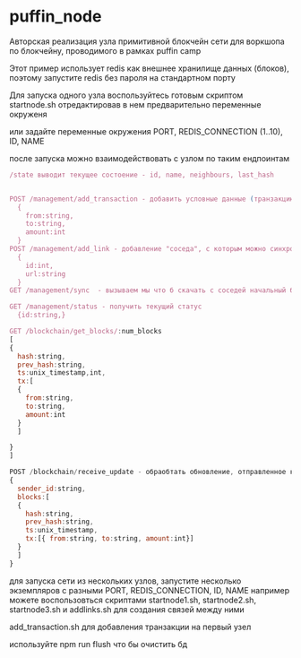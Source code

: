 # puffin_node

Авторская реализация узла примитивной блокчейн сети для воркшопа по блокчейну, проводимого в рамках puffin camp

Этот пример использует redis как внешнее хранилище данных (блоков), поэтому запустите redis без пароля на стандартном порту

Для запуска одного узла воспользуйтесь готовым скриптом startnode.sh отредактировав в нем предварительно переменные окруженя

или задайте переменные окружения PORT, REDIS_CONNECTION (1..10), ID, NAME

после запуска можно взаимодействовать с узлом по таким ендпоинтам

```javascript
/state выводит текущее состоение - id, name, neighbours, last_hash


POST /management/add_transaction - добавить условные данные (транзакцию)  к списку транзакций. когда наберется 5, будет сформирован новый блок, который будет отправлен соседям
  {
    from:string,
    to:string,
    amount:int
  }
POST /management/add_link - добавление "соседа", с которым можно синхронизироваться
  {
    id:int,
    url:string
  }
GET /management/sync  - вызываем мы что б скачать с соседей начальный блокчейн

GET /management/status - получить текущий статус
  {id:string,}

GET /blockchain/get_blocks/:num_blocks
[
{
  hash:string,
  prev_hash:string,
  ts:unix_timestamp,int,
  tx:[
  {
    from:string,
    to:string,
    amount:int
  }
  ]

}
]

POST /blockchain/receive_update - обраобтать обновление, отправленное кем-то из соседей (как правило новый блок)
{
  sender_id:string,
  blocks:[
  {
    hash:string,
    prev_hash:string,
    ts:unix_timestamp,
    tx:[{ from:string, to:string, amount:int}]
  }
  ]
}
```


для запуска сети из нескольких узлов, запустите несколько экземпляров с разными PORT, REDIS_CONNECTION, ID, NAME
например можете воспользовться скриптами startnode1.sh, startnode2.sh, startnode3.sh и addlinks.sh для создания связей между ними

add_transaction.sh для добавления транзакции на первый узел

используйте npm run flush что бы очистить бд
